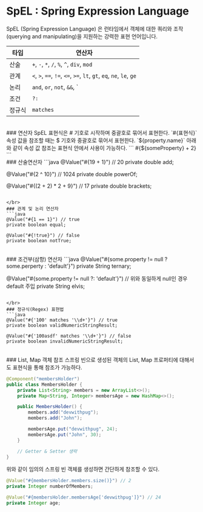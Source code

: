 # SpEL : Spring Expression Language

SpEL (Spring Expression Language) 은 런타임에서 객체에 대한 쿼리와 조작(querying and manipulating)을 지원하는 강력한 표현 언어입니다.

|타입|연산자|
|----|----|
|산술|`+`, `-`, `*`, `/`, `%`, `^`, `div`, `mod`|
|관계|`<`, `>`, `==`, `!=`, `<=`, `>=`, `lt`, `gt`, `eq`, `ne`, `le`, `ge`|
|논리|`and`, `or`, `not`, `&&`, `||`, `!`|
|조건|`?:`|
|정규식|`matches`|

</br>
### 연산자
SpEL 표현식은 # 기호로 시작하며 중괄호로 묶어서 표현한다. `#{표현식}`
속성 값을 참조할 때는 $ 기호와 중괄호로 묶어서 표현한다. `${property.name}`
아래와 같이 속성 값 참조는 표현식 안에서 사용이 가능하다.
```
#{${someProperty} + 2}
```
</br>
### 산술연산자
```java
@Value("#{19 + 1}") // 20
private double add;

@Value("#{2 ^ 10}") // 1024
private double powerOf;

@Value("#{(2 + 2) * 2 + 9}") // 17
private double brackets;
```

</br>
### 관계 및 논리 연산자
```java
@Value("#{1 == 1}") // true
private boolean equal;

@Value("#{!true}") // false
private boolean notTrue;
```

</br>
### 조건부(삼항) 연산자
```java
@Value("#{some.property != null ? some.perperty : 'default'}")
private String ternary;

@Value("#{some.property != null ?: 'default'}") // 위와 동일하게 null인 경우 default 주입
private String elvis;
```

</br>
### 정규식(Regex) 표현법
```java
@Value("#{'100' matches '\\d+'}") // true
private boolean validNumericStringResult;

@Value("#{'100asdf' matches '\\d+'}") // false
private boolean invalidNumericStringResult;
```

</br>
### List, Map 객체 참조
스프링 빈으로 생성된 객체의 List, Map 프로퍼티에 대해서도 표현식을 통해 참조가 가능하다.

```java
@Component("membersHolder")
public class MembersHolder {
    private List<String> members = new ArrayList<>();
    private Map<String, Integer> membersAge = new HashMap<>();

    public MembersHolder() {
        members.add("devwithpug");
        members.add("John");

        membersAge.put("devwithpug", 24);
        membersAge.put("John", 30);
    }

    // Getter & Setter 생략
}
```
위와 같이 임의의 스프링 빈 객체를 생성하면 간단하게 참조할 수 있다.

```java
@Value("#{membersHolder.members.size()}") // 2
private Integer numberOfMembers;

@Value("#{membersHolder.membersAge['devwithpug']}") // 24
private Integer age;
```